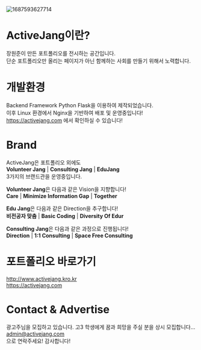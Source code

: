 ![1687593627714](https://github.com/jangwonjun/update_activejang/assets/41234293/67a76f8c-f2ec-4bd0-86e4-c5f2a3904935)

# ActiveJang이란?
장원준이 만든 포트폴리오를 전시하는 공간입니다. <br>
단순 포트폴리오만 올리는 페이지가 아닌 함께하는 사회를 만들기 위해서 노력합니다. <br>




# 개발환경 
Backend Framework Python Flask을 이용하여 제작되었습니다. <br>
이후 Linux 환경에서 Nginx을 기반하여 배포 및 운영중입니다! <br>
https://activejang.com 에서 확인하실 수 있습니다! <br>


# Brand 
ActiveJang은 포트폴리오 외에도 <br>
<strong>Volunteer Jang</strong> | <strong>Consulting Jang</strong> | <strong>EduJang</strong> <br>
3가지의 브랜드관을 운영중입니다.<br>

<strong>Volunteer Jang</strong>은 다음과 같은 Vision을 지향합니다!<br>
<strong>Care</strong> | <strong>Minimize Information Gap</strong> | <strong>Together</strong> <br>

<strong>Edu Jang</strong>은 다음과 같은 Direction을 추구합니다!<br>
<strong>비전공자 맞춤</strong> | <strong>Basic Coding</strong> | <strong>Diversity Of Edur</strong> <br>

<strong>Consulting Jang</strong>은 다음과 같은 과정으로 진행됩니다!<br>
<strong>Direction</strong> | <strong>1:1 Consulting</strong> | <strong>Space Free Consulting</strong> <br>

# 포트폴리오 바로가기
http://www.activejang.kro.kr <br>
https://activejang.com <br>

# Contact & Advertise 
광고주님을 모집하고 있습니다. 고3 학생에게 꿈과 희망을 주실 분을 상시 모집합니다... <br>
admin@activejang.com <br>
으로 연락주세요! 감사합니다!





